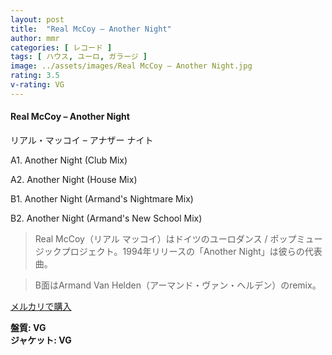 ```yaml
---
layout: post
title:  "Real McCoy – Another Night"
author: mmr
categories: [ レコード ]
tags: [ ハウス, ユーロ, ガラージ ]
image: ../assets/images/Real McCoy – Another Night.jpg
rating: 3.5
v-rating: VG
---
```


#### Real McCoy – Another Night

リアル・マッコイ – アナザー ナイト

A1. Another Night (Club Mix)

A2. Another Night (House Mix)

B1. Another Night (Armand's Nightmare Mix)

B2. Another Night (Armand's New School Mix)

> Real McCoy（リアル マッコイ）はドイツのユーロダンス / ポップミュージックプロジェクト。1994年リリースの「Another Night」は彼らの代表曲。

> B面はArmand Van Helden（アーマンド・ヴァン・ヘルデン）のremix。

[メルカリで購入](https://jp.mercari.com/item/m15854439320)

<div class="mt-4 mb-4 d-flex align-items-center">
<strong class="mr-1">盤質: VG</strong>
</div>
<div class="mt-4 mb-4 d-flex align-items-center">
<strong class="mr-1">ジャケット: VG</strong>
</div>
